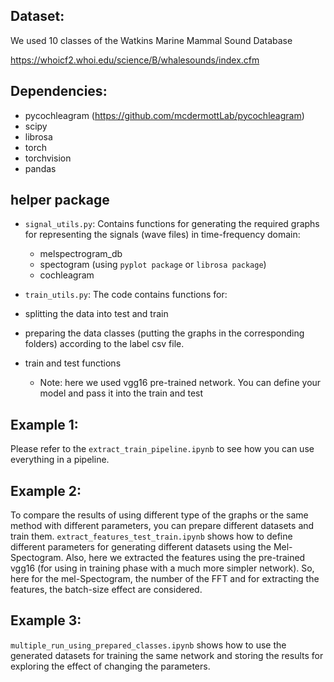 ## Dataset: 

We used 10 classes of the Watkins Marine Mammal Sound Database

https://whoicf2.whoi.edu/science/B/whalesounds/index.cfm
## Dependencies:

- pycochleagram (https://github.com/mcdermottLab/pycochleagram)
- scipy
- librosa
- torch
- torchvision
- pandas

## helper package

- `signal_utils.py`:
Contains functions for generating the required graphs for representing the signals (wave files) in time-frequency domain:

    - melspectrogram_db
    - spectogram (using `pyplot package` or `librosa package`)
    - cochleagram
- `train_utils.py`:
The code contains functions for:

- splitting the data into test and train
- preparing the data classes (putting the graphs in the corresponding folders) according to the label csv file.
- train and test functions
  - Note: here we used vgg16 pre-trained network. You can define your model and pass it into the train and test


## Example 1:

Please refer to the `extract_train_pipeline.ipynb` to see how you can use everything in a pipeline.

## Example 2:

To compare the results of using different type of the graphs or the same method with different parameters, you can prepare different datasets and train them. `extract_features_test_train.ipynb` shows how to define different parameters for generating different datasets using the Mel-Spectogram. Also, here we extracted the features using the pre-trained vgg16 (for using in training phase with a much more simpler network). So, here for the mel-Spectogram, the number of the FFT and for extracting the features, the batch-size effect are considered. 

## Example 3:

`multiple_run_using_prepared_classes.ipynb` shows how to use the generated datasets for training the same network and storing the results for exploring the effect of changing the parameters.